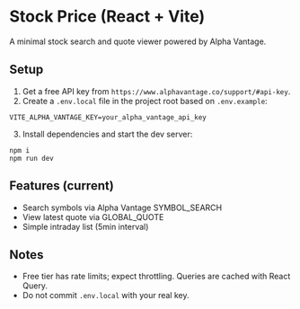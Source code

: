 # Stock Price (React + Vite)

A minimal stock search and quote viewer powered by Alpha Vantage.

## Setup

1. Get a free API key from `https://www.alphavantage.co/support/#api-key`.
2. Create a `.env.local` file in the project root based on `.env.example`:

```
VITE_ALPHA_VANTAGE_KEY=your_alpha_vantage_api_key
```

3. Install dependencies and start the dev server:

```
npm i
npm run dev
```

## Features (current)

- Search symbols via Alpha Vantage SYMBOL_SEARCH
- View latest quote via GLOBAL_QUOTE
- Simple intraday list (5min interval)

## Notes

- Free tier has rate limits; expect throttling. Queries are cached with React Query.
- Do not commit `.env.local` with your real key.
